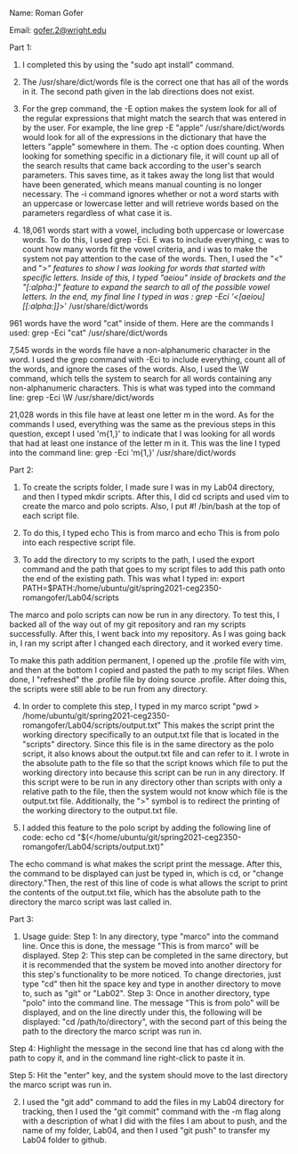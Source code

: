 Name: Roman Gofer

Email: gofer.2@wright.edu

Part 1:

1. I completed this by using the "sudo apt install" command.

2. The /usr/share/dict/words file is the correct one that has all of the words in it. The second path given in the lab directions does not exist.

3. For the grep command, the -E option makes the system look for all of the regular expressions that might match the search that was entered in by the user. 
For example, the line grep -E "apple" /usr/share/dict/words would look for all of the expressions in the dictionary that have the letters "apple" somewhere in them. The -c option does counting. When looking for something specific in a dictionary file, it will count up all of the search results that came back according to the user's search parameters. This saves time, as it takes away the long list that would have been generated, which means manual counting is no longer necessary. The -i command ignores whether or not a word starts with an uppercase or lowercase letter and will retrieve words based on the parameters regardless of what case it is.

4. 18,061 words start with a vowel, including both uppercase or lowercase words. To do this, I used grep -Eci. E was to include everything, c was to count how many words fit the vowel criteria, and i was to make the system not pay attention to the case of the words. Then, I used the "\<" and "*\>" features to show I was looking for words that started with specific letters. Inside of this, I typed "aeiou" inside of brackets and the "[:alpha:]" feature to expand the search to all of the possible vowel letters. In the end, my final line I typed in was : grep -Eci '\<[aeiou][[:alpha:]]*\>' /usr/share/dict/words

961 words have the word "cat" inside of them. Here are the commands I used: grep -Eci "cat" /usr/share/dict/words

7,545 words in the words file have a non-alphanumeric character in the word. I used the grep command with -Eci to include everything, count all of the words, and ignore the cases of the words. Also, I used the \W command, which tells the system to search for all words containing any non-alphanumeric characters. This is what was typed into the command line:  grep -Eci \W /usr/share/dict/words

21,028 words in this file have at least one letter m in the word. As for the commands I used, everything was the same as the previous steps in this question, except I used 'm{1,}' to indicate that I was looking for all words that had at least one instance of the letter m in it. This was the line I typed into the command line: grep -Eci 'm{1,}' /usr/share/dict/words

Part 2:

1. To create the scripts folder, I made sure I was in my Lab04 directory, and then I typed mkdir scripts. After this, I did cd scripts and used vim to create the marco and polo scripts. Also, I put #! /bin/bash at the top of each script file.

2. To do this, I typed echo This is from marco and echo This is from polo into each respective script file.

3. To add the directory to my scripts to the path, I used the export command and the path that goes to my script files to add this path onto the end of the existing path. This was what I typed in:  export PATH=$PATH:/home/ubuntu/git/spring2021-ceg2350-romangofer/Lab04/scripts

The marco and polo scripts can now be run in any directory. To test this, I backed all of the way out of my git repository and ran my scripts successfully. After this, I went back into my repository. As I was going back in, I ran my script after I changed each directory, and it worked every time.

To make this path addition permanent, I opened up the .profile file with vim, and then at the bottom I copied and pasted the path to my script files. When done, I "refreshed" the .profile file by doing source .profile. After doing this, the scripts were still able to be run from any directory.

4. In order to complete this step, I typed in my marco script "pwd > /home/ubuntu/git/spring2021-ceg2350-romangofer/Lab04/scripts/output.txt" This makes the script print the working directory specifically to an output.txt file that is located in the "scripts" directory. Since this file is in the same directory as
the polo script, it also knows about the output.txt file and can refer to it. I wrote in the absolute path to the file so that the script knows which file to put the working directory into because this script can be run in any directory. If this script were to be run in any directory other than scripts with only a relative path to the file, then the system would not know which file is the output.txt file. Additionally, the ">" symbol is to redirect the printing of the working directory to the output.txt file.

5. I added this feature to the polo script by adding the following line of code: echo cd "$(</home/ubuntu/git/spring2021-ceg2350-romangofer/Lab04/scripts/output.txt)"

The echo command is what makes the script print the message. After this, the command to be displayed can just be typed in, which is cd, or "change directory."Then, the rest of this line of code is what allows the script to print the contents of the output.txt file, which has the absolute path to the directory the marco script was last called in.

Part 3:

1. Usage guide: Step 1: In any directory, type "marco" into the command line. Once this is done, the message "This is from marco" will be displayed.
                Step 2: This step can be completed in the same directory, but it is recommended that the system be moved into another directory for this step's functionality to be more noticed. To change directories, just type "cd" then hit the space key and type in another directory to move to, such as "git" or "Lab02".
Step 3: Once in another directory, type "polo" into the command line. The message "This is from polo" will be displayed, and on the line directly under this, the following will be displayed: "cd /path/to/directory", with the second part of this being the path to the directory the marco script was run in. 

Step 4: Highlight the message in the second line that has cd along with the path to copy it, and in the command line right-click to paste it in.

Step 5: Hit the "enter" key, and the system should move to the last directory the marco script was run in.

2. I used the "git add" command to add the files in my Lab04 directory for tracking, then I used the "git commit" command with the -m flag along with a description of what I did with the files I am about to push, and the name of my folder, Lab04, and then I used "git push" to transfer my Lab04 folder to github.
 
